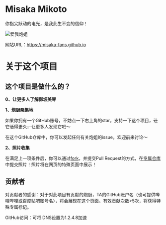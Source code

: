 # Misaka Mikoto
你指尖跃动的电光，是我此生不变的信仰！

![爱我炮姐](https://github.com/shbwb/misaka/blob/main/pic/0EE7D24A-F64D-4818-AEE8-E5C83A5696B3.jpeg)

网站URL：https://misaka-fans.github.io
# 关于这个项目
## 这个项目是做什么的？
**0、让更多人了解御坂美琴**

**1、炮厨聚集地**

如果你拥有一个GitHub账号，不妨点一下右上角的star，支持一下这个项目，<del>让它活得更久，</del>让更多人发现它吧～

在这个GitHub仓库中，你可以发起任何有关炮姐的issue，欢迎前来讨论～

**2、照片收集**

在满足上一项条件后，你可以通过[fork](https://github.com/misaka-fans-photos/misaka-fans-photos.github.io/fork)，并提交Pull Request的方式，在[专属仓库](https://github.com/misaka-fans-photos/misaka-fans-photos.github.io/tree/main/pic)中提交照片！照片将在网页的特殊页面中展示！

## 贡献者
对贡献者的感谢：对于对此项目有贡献的炮厨，TA的GitHub账户名（也可提供哔哩哔哩或百度贴吧账号名），将会展现在这个页面。有效贡献次数>5次，将获得特殊专属标记。

GitHub访问：可将 DNS设置为1.2.4.8加速
